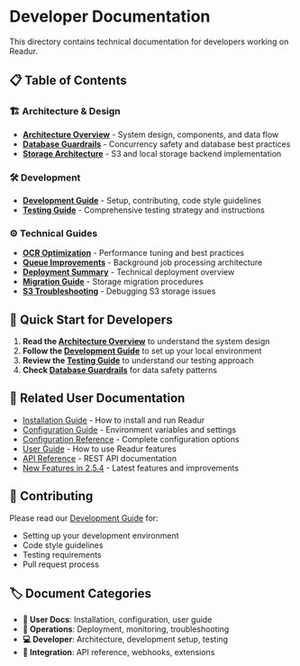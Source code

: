 # Developer Documentation

This directory contains technical documentation for developers working on Readur.

## 📋 Table of Contents

### 🏗️ Architecture & Design
- [**Architecture Overview**](architecture.md) - System design, components, and data flow
- [**Database Guardrails**](DATABASE_GUARDRAILS.md) - Concurrency safety and database best practices
- [**Storage Architecture**](../s3-storage-guide.md) - S3 and local storage backend implementation

### 🛠️ Development
- [**Development Guide**](development.md) - Setup, contributing, code style guidelines
- [**Testing Guide**](TESTING.md) - Comprehensive testing strategy and instructions

### ⚙️ Technical Guides
- [**OCR Optimization**](OCR_OPTIMIZATION_GUIDE.md) - Performance tuning and best practices
- [**Queue Improvements**](QUEUE_IMPROVEMENTS.md) - Background job processing architecture
- [**Deployment Summary**](DEPLOYMENT_SUMMARY.md) - Technical deployment overview
- [**Migration Guide**](../migration-guide.md) - Storage migration procedures
- [**S3 Troubleshooting**](../s3-troubleshooting.md) - Debugging S3 storage issues

## 🚀 Quick Start for Developers

1. **Read the [Architecture Overview](architecture.md)** to understand the system design
2. **Follow the [Development Guide](development.md)** to set up your local environment
3. **Review the [Testing Guide](TESTING.md)** to understand our testing approach
4. **Check [Database Guardrails](DATABASE_GUARDRAILS.md)** for data safety patterns

## 📖 Related User Documentation

- [Installation Guide](../installation.md) - How to install and run Readur
- [Configuration Guide](../configuration.md) - Environment variables and settings
- [Configuration Reference](../configuration-reference.md) - Complete configuration options
- [User Guide](../user-guide.md) - How to use Readur features
- [API Reference](../api-reference.md) - REST API documentation
- [New Features in 2.5.4](../new-features-2.5.4.md) - Latest features and improvements

## 🤝 Contributing

Please read our [Development Guide](development.md) for:
- Setting up your development environment
- Code style guidelines
- Testing requirements
- Pull request process

## 🏷️ Document Categories

- **📘 User Docs**: Installation, configuration, user guide
- **🔧 Operations**: Deployment, monitoring, troubleshooting  
- **💻 Developer**: Architecture, development setup, testing
- **🔌 Integration**: API reference, webhooks, extensions